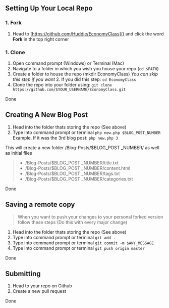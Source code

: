 ## Setting Up Your Local Repo

### 1. Fork
1. Head to [https://github.com/Huddie/EconomyClass]() and click the word **Fork** in the top right corner

### 1. Clone
1. Open command prompt (Windows) or Terminal (Mac)
1. Navigate to a folder in which you wish you house your repo (`cd $PATH`)
1. Create a folder to house the repo (mkdir EconomyClass) *You can skip this step if you want*
	2. If you did this step: `cd EconomyClass`
1. Clone the repo into your folder using: `git clone https://github.com/$YOUR_USERNAME/EconomyClass.git`

Done

## Creating A New Blog Post

1. Head into the folder thats storing the repo (See above)
1. Type into command prompt or terminal `php new.php $BLOG_POST_NUMBER` Example, If it was the 3rd blog post: `php new.php 3`

This will create a new folder /Blog-Posts/$BLOG_POST _NUMBER/
as well as initial files 
 
> 	* /Blog-Posts/$BLOG_POST _NUMBER/title.txt
> 	* /Blog-Posts/$BLOG_POST _NUMBER/content.html
> 	* /Blog-Posts/$BLOG_POST _NUMBER/tags.txt
> 	* /Blog-Posts/$BLOG_POST _NUMBER/categories.txt

Done

## Saving a remote copy

> When you want to push your changes to your personal forked version follow these steps (Do this with every major change)

1. Head into the folder thats storing the repo (See above)
1. Type into command prompt or terminal `git add .` 
1. Type into command prompt or terminal `git commit -m $ANY_MESSAGE` 
1. Type into command prompt or terminal `git push origin master` 

Done

## Submitting 

1. Head to your repo on Github
1. Create a new pull request

Done


